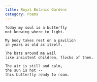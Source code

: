 ```yaml
---
title: Royal Botanic Gardens
category: Poems
---
```


    Today my soul is a butterfly
    not knowing where to light.

    My body takes rest on a pavilion
    in years as old as itself.

    The bats around me wail
    like insistent children, flocks of them.

    The air is still and calm,
    the sun is hot --
    this butterfly ready to roam.


